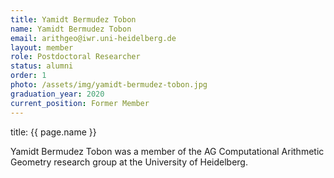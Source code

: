 ```yaml
---
title: Yamidt Bermudez Tobon
name: Yamidt Bermudez Tobon
email: arithgeo@iwr.uni-heidelberg.de
layout: member
role: Postdoctoral Researcher
status: alumni
order: 1
photo: /assets/img/yamidt-bermudez-tobon.jpg
graduation_year: 2020
current_position: Former Member
---
```


title: {{ page.name }}

Yamidt Bermudez Tobon was a member of the AG Computational Arithmetic Geometry research group at the University of Heidelberg.